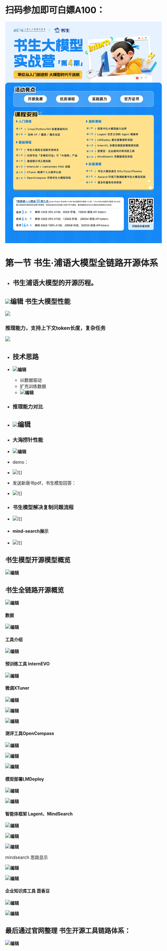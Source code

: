 # 扫码参加即可白嫖A100：

![1729033461435](image/提示词工程课程/1729033461435.png)

# 第一节 书生·浦语大模型全链路开源体系

* ## 书生浦语大模型的开源历程。

## ![](https://i-blog.csdnimg.cn/direct/22ca771e814645d9b3f00fa49cef43c2.png)![]()**编辑** 书生大模型性能

![](https://i-blog.csdnimg.cn/direct/b17c497a8e064236a0e93e49a06d9210.png)![]()

### 推理能力，支持上下文token长度，复杂任务

![](https://i-blog.csdnimg.cn/direct/262e93f94f8f4786acfb9b5a84afbbf4.png)![]()

* ## 技术思路
* ![](https://i-blog.csdnimg.cn/direct/e14341c6dcb14ea3a60c8693cfca4847.png)![]()**编辑**

  * 以数据驱动
  * 扩充训练数据
  * ![](https://i-blog.csdnimg.cn/direct/1f1c7c9c8a094a9faf72ef037885d8f3.png)![]()**编辑**
* ### 推理能力对比
* ## ![](https://i-blog.csdnimg.cn/direct/dd8f985cd20748c7839fbed2d4eee31f.png)![]()**编辑**
* ### 大海捞针性能
* ![](https://i-blog.csdnimg.cn/direct/d956921b46434040bf6d69e32ed12377.png)![]()**编辑**
* demo：
* ![](https://i-blog.csdnimg.cn/direct/842271d50f034dec86a883b6d3e8659b.png)![]
* 发送新唐书pdf，书生模型回答：
* ![](https://i-blog.csdnimg.cn/direct/ac9e62a4dee840709a65220bbeee58f3.png)![]
* ### 书生模型解决复制问题流程
* ![](https://i-blog.csdnimg.cn/direct/5ccb0d2b3d98490894339246371b9790.png)![]
* #### mind-search展示
* ![](https://i-blog.csdnimg.cn/direct/59b7df75e57c40a7af938b62dc1f0d7a.png)![]

## 书生模型开源模型概览

![](https://i-blog.csdnimg.cn/direct/15d809b2c25e462b9f193250a921a3a7.png)![]()**编辑**

## 书生全链路开源概览

![](https://i-blog.csdnimg.cn/direct/8a4a591a39de48429902c9e741874df2.png)![]()**编辑**

#### 数据

![](https://i-blog.csdnimg.cn/direct/12dc6cf574334082a243cbbdc0c82f16.png)![]()**编辑**

#### 工具介绍

![](https://i-blog.csdnimg.cn/direct/722b6c65655c4e02bab55b92b0d9149e.png)![]()**编辑**

#### 预训练工具 InternEVO

![](https://i-blog.csdnimg.cn/direct/8af26781203045ca8e2b2d07b726b891.png)![]()**编辑**

#### 微调XTuner

![](https://i-blog.csdnimg.cn/direct/10b93a2105f848e6a356b8e2a43cc9ac.png)![]()**编辑**

![](https://i-blog.csdnimg.cn/direct/c4bbe865559947139820071e365bc85d.png)![]()**编辑**

![](https://i-blog.csdnimg.cn/direct/116ee493ba8e41c9bd0eea933d5f5985.png)![]()**编辑**

#### 测评工具OpenCompass

![](https://i-blog.csdnimg.cn/direct/163b83a48db94849b2ff9aa9f3587ca2.png)![]()**编辑**

![](https://i-blog.csdnimg.cn/direct/b244d138d5a04cea88a12f49fe72eb50.png)![]()**编辑**

![](https://i-blog.csdnimg.cn/direct/235d0b328c604c90bbbd8c1377707b78.png)![]()**编辑**

#### 模型部署LMDeploy

![](https://i-blog.csdnimg.cn/direct/f2fe535b9b8a42f9bbb51eca1a9ed326.png)![]()**编辑**

![](https://i-blog.csdnimg.cn/direct/f201aaff686a4452b76a636e16f278a2.png)![]()**编辑**

#### 智能体框架  Lagent、MindSearch

![](https://i-blog.csdnimg.cn/direct/9f5c319c0c5846a9885893b97dc1bd01.png)![]()**编辑**

![](https://i-blog.csdnimg.cn/direct/170d4a22c22a473a861254ab09e9573f.png)![]()**编辑**

![](https://i-blog.csdnimg.cn/direct/6fa7893382ad4589a30099ed042e04df.png)![]()**编辑**

mindsearch 思路显示

![](https://i-blog.csdnimg.cn/direct/ed2058d9f88843b1bcb3e26db5276aee.png)![]()**编辑**

![](https://i-blog.csdnimg.cn/direct/919fd35097104f28bd1339c57fa21427.png)![]()**编辑**

#### 企业知识库工具 茴香豆

![](https://i-blog.csdnimg.cn/direct/be063f8d5f584581a1fb28c7f7136a9b.png)![]()**编辑**

![](https://i-blog.csdnimg.cn/direct/4f5c654ac1864abbad8e8ddf5cd923ff.png)![]()**编辑**

## 最后通过官网整理 书生开源工具链路体系：

![](https://i-blog.csdnimg.cn/direct/0d7c4b633d464f9581f3d4b4d5e9e6b0.png)![]()**编辑**
